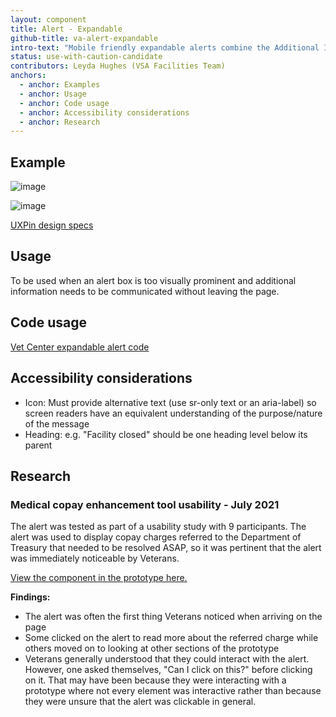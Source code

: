 ```yaml
---
layout: component
title: Alert - Expandable
github-title: va-alert-expandable
intro-text: "Mobile friendly expandable alerts combine the Additional Info component within Background Color Only alert color schemes, and includes an icon."
status: use-with-caution-candidate
contributors: Leyda Hughes (VSA Facilities Team)
anchors:
  - anchor: Examples
  - anchor: Usage
  - anchor: Code usage
  - anchor: Accessibility considerations
  - anchor: Research
---
```


## Example

![image](https://user-images.githubusercontent.com/4960080/127147819-12d07cf2-b357-4058-81d5-56f0caf764a2.png)

![image](https://user-images.githubusercontent.com/4960080/127148001-517c85d7-e6d9-401d-81d7-1d3b8f1dbeb1.png)

[UXPin design specs](https://preview.uxpin.com/0a5eaacdf411fde0cb3abf4932010c29fbccb7de#/pages/138515145/simulate/sitemap?mode=i)

## Usage

To be used when an alert box is too visually prominent and additional information needs to be communicated without leaving the page.

## Code usage

[Vet Center expandable alert code](https://github.com/department-of-veterans-affairs/vets-website/blob/master/src/applications/static-pages/shared/ExpandableOperatingStatus.jsx)

## Accessibility considerations

* Icon: Must provide alternative text (use sr-only text or an aria-label) so screen readers have an equivalent understanding of the purpose/nature of the message
* Heading: e.g. "Facility closed" should be one heading level below its parent

## Research

### Medical copay enhancement tool usability - July 2021

The alert was tested as part of a usability study with 9 participants. The alert was used to display copay charges referred to the Department of Treasury that needed to be resolved ASAP, so it was pertinent that the alert was immediately noticeable by Veterans. 

[View the component in the prototype here.](https://preview.uxpin.com/361636c369f65453b4880d1445911c4d9b869349#/pages/140005948/simulate/no-panels?mode=i)

**Findings:**
- The alert was often the first thing Veterans noticed when arriving on the page
- Some clicked on the alert to read more about the referred charge while others moved on to looking at other sections of the prototype 
- Veterans generally understood that they could interact with the alert. However, one asked themselves, "Can I click on this?" before clicking on it. That may have been because they were interacting with a prototype where not every element was interactive rather than because they were unsure that the alert was clickable in general. 
